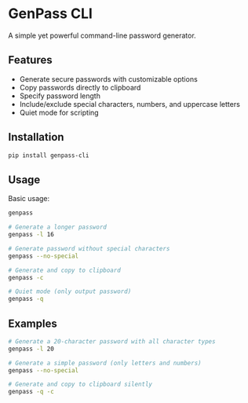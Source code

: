 # GenPass CLI

A simple yet powerful command-line password generator.

## Features

- Generate secure passwords with customizable options
- Copy passwords directly to clipboard
- Specify password length
- Include/exclude special characters, numbers, and uppercase letters
- Quiet mode for scripting

## Installation

```bash
pip install genpass-cli
```

## Usage

Basic usage:
```bash
genpass

# Generate a longer password
genpass -l 16

# Generate password without special characters
genpass --no-special

# Generate and copy to clipboard
genpass -c

# Quiet mode (only output password)
genpass -q
```

## Examples

```bash
# Generate a 20-character password with all character types
genpass -l 20

# Generate a simple password (only letters and numbers)
genpass --no-special

# Generate and copy to clipboard silently
genpass -q -c
```